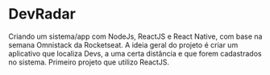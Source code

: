 # DevRadar
Criando um sistema/app com NodeJs, ReactJS e React Native, com base na semana Omnistack da Rocketseat.
A ideia geral do projeto é criar um aplicativo que localiza Devs, a uma certa distância e que forem cadastrados no sistema.
Primeiro projeto que utilizo ReactJS. 
